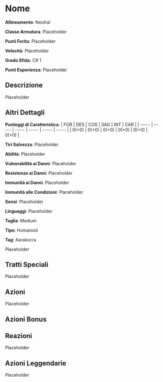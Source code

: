 # Nome 

**Allineamento**: Neutral

**Classe Armatura**: Placeholder

**Punti Ferita**: Placeholder

**Velocità**: Placeholder

**Grado Sfida**: CR 1

**Punti Esperienza**: Placeholder

## Descrizione

Placeholder

## Altri Dettagli

**Punteggi di Caratteristica**: 
	| FOR   | DES   | COS   | SAG   | INT   | CAR   |
	| ----- | ----- | ----- | ----- | ----- | ----- |
	| 0(+0) | 0(+0) | 0(+0) | 0(+0) | 0(+0) | 0(+0) |

**Tiri Salvezza**: Placeholder

**Abilità**: Placeholder

**Vulnerabilità ai Danni**: Placeholder

**Resistenze ai Danni**: Placeholder

**Immunità ai Danni**: Placeholder

**Immunità alle Condizioni**: Placeholder

**Sensi**: Placeholder

**Linguaggi**: Placeholder

**Taglia**: Medium

**Tipo**: Humanoid

**Tag**: Aarakocra

Placeholder

## Tratti Speciali

Placeholder

## Azioni

Placeholder

## Azioni Bonus


## Reazioni

Placeholder

## Azioni Leggendarie

Placeholder

